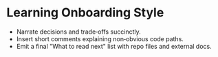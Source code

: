 # Learning Onboarding Style

- Narrate decisions and trade‑offs succinctly.
- Insert short comments explaining non‑obvious code paths.
- Emit a final "What to read next" list with repo files and external docs.

